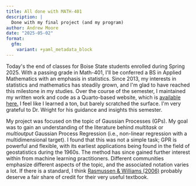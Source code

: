 ```yaml
---
title: All done with MATH-401
description: |
  Done with my final project (and my program)
author: Andrew Moore
date: "2025-05-02"
format:
  gfm:
    variant: +yaml_metadata_block
---
```


Today's the end of classes for Boise State students enrolled during Spring 2025. With a passing grade in Math-401, I'll be conferred a BS in Applied Mathematics with an emphasis in statistics. Since 2013, my interests in statistics and mathematics has steadily grown, and I'm glad to have reached this milestone in my studies. Over the course of the semester, I maintained my written work and code as a Quarto-based website, which is [available here.](https://ndrewwm.github.io/math-401) I feel like I learned a ton, but barely scratched the surface. I'm very grateful to Dr. Wright for his guidance and insights this semester.

My project was focused on the topic of Gaussian Processes (GPs). My goal was to gain an understanding of the literature behind *multitask* or *multioutput* Gaussian Process Regression (i.e., non-linear regression with a multidimensional target). I found that this was not a simple task; GPR is powerful and flexible, with its earliest applications being found in the field of geostatistics during the 1960s. The method has since gained further interest within from machine learning practitioners. Different communities emphasize different aspects of the topic, and the associated notation varies a lot. If there is a standard, I think [Rasmussen & Williams (2006)](https://gaussianprocess.org/gpml/chapters/) probably deserve a fair share of credit for their very useful textbook. 
